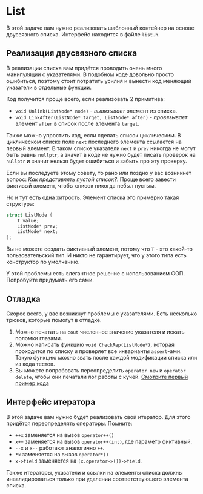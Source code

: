 # List

В этой задаче вам нужно реализовать шаблонный контейнер на основе
двусвязного списка. Интерфейс находится в файле `list.h`.

## Реализация двусвязного списка

В реализации списка вам придётся проводить очень много манипуляции с
указателями. В подобном коде довольно просто ошибиться, поэтому стоит
потратить усилия и вынести код меняющий указатели в отдельные функции.

Код получится проще всего, если реализовать 2 примитива:
  * `void Unlink(ListNode* node)` - _вывязывает_ элемент из списка.
  * `void LinkAfter(ListNode* target, ListNode* after)` - _провязывает_
    элемент `after` в список после элемента `target`.
  
Также можно упростить код, если сделать список циклическим. В
циклическом списке поле `next` последнего элемента ссылается на первый
элемент. В таком списке указатели `next` и `prev` никогда не могут
быть равны `nullptr`, а значит в коде не нужно будет писать проверок
на `nullptr` и значит нельзя будет ошибиться и забыть про эту
проверку.

Если вы последуете этому совету, то рано или поздно у вас возникнет
вопрос: _Как представлять пустой список?_. Проще всего завести
фиктивый элемент, чтобы список никогда небыл пустым.

Но и тут есть одна хитрость. Элемент списка это примерно такая структура:

```c++
struct ListNode {
    T value;
    ListNode* prev;
    ListNode* next;
};
```

Вы не можете создать фиктивный элемент, потому что `T` - это какой-то
пользовательский тип. И никто не гарантирует, что у этого типа есть
конструктор по умолчанию.

У этой проблемы есть элегантное решение с использованием ООП.
Попробуйте придумать его сами.

## Отладка

Скорее всего, у вас возникнут проблемы с указателями. Есть несколько трюков, которые помогут в отладке.
  1. Можно печатать на `cout` численное значение указателя и искать поломки глазами.
  2. Можно написать функцию `void CheckRep(ListNode*)`, которая проходится по
     списку и проверяет все инварианты `assert`-ами. Такую функцию можно звать 
     после каждой модификации списка или из кода тестов.
  3. Вы можете попробовать переопределить `operator new` и `operator delete`,
     чтобы они печатали лог работы с кучей. [Смотрите первый пример кода](http://en.cppreference.com/w/cpp/memory/new/operator_new)

## Интерфейс итератора

В этой задаче вам нужно будет реализовать свой итератор. Для этого
придётся переопределять операторы. Помните:

 * `++x` заменяется на вызов `operator++()`
 * `x++` заменяется на вызов `operator++(int)`, где параметр фиктивный.
 * `--x` и `x--` работают аналогично `++`.
 * `*x` заменяется на вызов `operator*()`
 * `x->field` заменяется на `(x.operator->())->field`.

Также итераторы, указатели и ссылки на элементы списка должны инвалидироваться
только при удалении соответствующего элемента списка.
